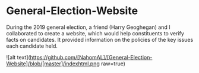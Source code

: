 # General-Election-Website
During the 2019 general election, a friend (Harry Geoghegan) and I collaborated to create a website, which would help constituents to verify facts on candidates. It provided information on the policies of the key issues each candidate held.

![alt text](https://github.com/[NahomAL]/[General-Election-Website]/blob/[master]/indexhtml.png raw=true)
